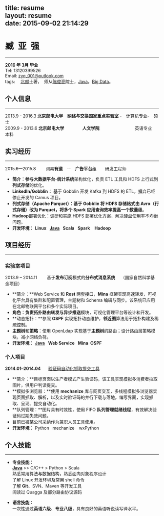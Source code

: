 title: resume  
layout: resume  
date: 2015-09-02 21:14:29
---
# 臧&#8194;亚&#8194;强
---
**2016 年 3月 毕业**  
Tel: 13120399526  
Email: zyq_001@outlook.com  
tags:  &emsp;[北邮](http://www.bupt.edu.cn/)土著，&#8194;师从[陈俊亮](http://www.cae.cn/cae/jsp/jump.jsp?oid=20111231115154265934655)院士，[Java](http://zyq001.github.io/tags/Java/)，[Big Data](http://zyq001.github.io/tags/Java/)。  

## 个人信息
---
2013.9 - 2016.3 **北京邮电大学**&emsp;**网络与交换国家重点实验室** -&emsp;计算机专业-&emsp;硕士  
2009.9 - 2013.6 **北京邮电大学**&emsp;&emsp;&emsp;&emsp; **人文学院**  &emsp;&emsp;&emsp;&emsp;&emsp;&emsp;&emsp;&emsp;英语专业&emsp;本科
## 实习经历
---
2015.6—2015.8 &emsp;&emsp;网易**有道**&emsp;--&emsp;**广告平台**组&emsp;&emsp;研发工程师


- **简介：**参与**大数据平台**-**统计系统**架构优化，负责 ETL 工具和 HDFS 上行式到**列式存储**的优化。  
- **LinkedIn/Gobblin：** 基于 Gobblin 开发 Kafka 到 HDFS 的 ETL，摒弃已经停止开发的 Camus 项目。  
- **列式存储（Apache Parquet）：**基于 Gobblin 将 HDFS 存储格式由 Avro（行式存储）改为 Parquet，将多个 Spark 应用**查询效率提高一个数量级**。  
- **Hadoop**部署优化：调研和实施 HDFS 部署优化方案，解决硬盘使用率不均衡问题。  
- **开发环境：** **Linux**&#8194; [**Java**](http://zyq001.github.io/tags/Java/) &#8194;**Scala** &#8194;**Spark** &#8194; **Hadoop**


## 项目经历
---
### 实验室项目  
2013.9 – 2014.11 &emsp;&emsp;基于**发布订阅**模式的**分布式消息系统** &emsp;（国家自然科学基金项目）  

- **简介：**Web Service 和 **Rest** 两套接口，**Mina** 框架实现高速转发，可视化平台具有集群和配置管理，主题树和 Schema 编辑与同步。该系统已应用在北邮物联网平台和多个实际项目。  
- **角色：**负责拓扑路由转发与**异步推送**模块，可视化管理平台等设计和开发。
- **动态拓扑：**参照 **OSPF** 实现拓扑动态维护，**邻近图**算法用于拓扑构建及稀疏控制。 
- **主题树**和**策略**：使用 OpenLdap 实现基于**主题树**的路由；设计路由层策略模块，减小网络负荷。
- **开发环境：** [**Java**](http://zyq001.github.io/tags/Java/) &#8194;**Web Service** &#8194;**Mina**&#8194;**OSPF**   
### 个人项目
**2014.01**–**2014.04** &#8194;&#8194;&#8194;[验证码自动化抓取提交工具](https://github.com/zyq001/CapCatcher)  

- **简介：**目标页面以生产者模式产生验证码，该工具实现模拟多消费者拉取图片，供用户判读提交。
- **模拟多浏览器：**使用 **mechanize** 库与网页交互，多线程模拟多浏览器实现页面抓取、解析，以及实时验证码的并行下载与落地。编写界面，实现抓取、呈现、提交自动化。  
- **队列管理：**图片具有时效性，使用 FIFO **队列管理就绪线程**，有效解决验证码过期失效问题。
- 目前已被某公司采纳作为兼职人员工具使用。  
- **开发环境：** Python &#8194;mechanize &#8194; wxPython  

## 个人技能 
---
- **专业技能：**  
[**Java**](http://zyq001.github.io/tags/Java/) >> C/C++ > Python > Scala  
熟悉常用算法与数据结构，熟悉面向对象程序设计  
了解 Linux 开发环境及常用 shell 命令  
了解 **Git**、SVN、Maven 等开发工具  
阅读过 Quagga 及部分路由协议源码

- **语言技能：**  
一次性通过**英语六级**、**专业八级**，具有良好的英语听说读写译水平。

